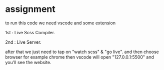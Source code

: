 # assignment

to run this code we need vscode and some extension 

1st : Live Scss Compiler.

2nd : Live Server.

after that we just need to tap on "watch scss" & "go live".
and then choose browser for example chrome then vscode will open "127.0.0.1:5500" and you'll see the website.
